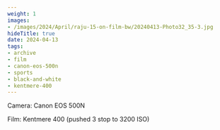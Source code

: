 ```yaml
---
weight: 1
images:
- /images/2024/April/raju-15-on-film-bw/20240413-Photo32_35-3.jpg
hideTitle: true
date: 2024-04-13
tags:
- archive
- film
- canon-eos-500n
- sports
- black-and-white
- kentmere-400
---
```


Camera: Canon EOS 500N

Film: Kentmere 400 (pushed 3 stop to 3200 ISO)
